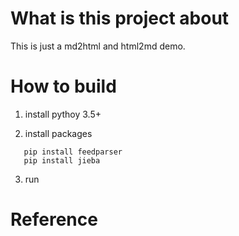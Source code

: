 What is this project about
=========
This is just a md2html and html2md demo.


How to build
============
1. install pythoy 3.5+

2. install packages

 ```shell
    pip install feedparser
    pip install jieba
```

3. run

Reference
=========



